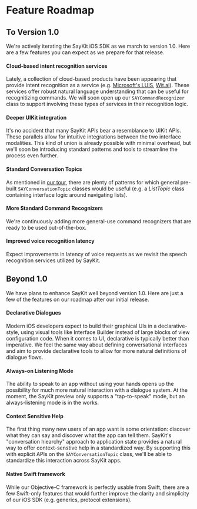 # Feature Roadmap

## To Version 1.0

We're actively iterating the SayKit iOS SDK as we march to version 1.0. Here are a few features you can expect as we prepare for that release.

#### Cloud-based intent recognition services

Lately, a collection of cloud-based products have been appearing that provide intent recognition as a service (e.g. [Microsoft's LUIS](https://www.luis.ai), [Wit.ai](https://wit.ai)). These services offer robust natural language understanding that can be useful for recognitizing commands. We will soon open up our `SAYCommandRecognizer` class to support involving these types of services in their recognition logic.

#### Deeper UIKit integration

It's no accident that many SayKit APIs bear a resemblance to UIKit APIs. These parallels allow for intuitive integrations between the two interface modalities. This kind of union is already possible with minimal overhead, but we'll soon be introducing standard patterns and tools to streamline the process even further.

#### Standard Conversation Topics

As mentioned in [our tour](./Tour/06-conversation-topics.md), there are plenty of patterns for which general pre-built `SAYConversationTopic` classes would be useful (e.g. a *ListTopic* class containing interface logic around navigating lists).

#### More Standard Command Recognizers

We're continuously adding more general-use command recognizers that are ready to be used out-of-the-box.

#### Improved voice recognition latency

Expect improvements in latency of voice requests as we revisit the speech recognition services utilized by SayKit.

## Beyond 1.0

We have plans to enhance SayKit well beyond version 1.0. Here are just a few of the features on our roadmap after our initial release.

#### Declarative Dialogues

Modern iOS developers expect to build their graphical UIs in a declarative-style, using visual tools like Interface Builder instead of large blocks of view configuration code. When it comes to UI, declarative is typically better than imperative. We feel the same way about defining conversational interfaces and aim to provide declarative tools to allow for more natural definitions of dialogue flows.

#### Always-on Listening Mode

The ability to speak to an app without using your hands opens up the possibility for much more natural interaction with a dialogue system. At the moment, the SayKit preview only supports a "tap-to-speak" mode, but an always-listening mode is in the works.

#### Context Sensitive Help

The first thing many new users of an app want is some orientation: discover what they can say and discover what the app can tell them. SayKit's "conversation hiearchy" approach to application state provides a natural way to offer context-senstive help in a standardized way. By supporting this with explicit APIs on the `SAYConversationTopic` class, we'll be able to standardize this interaction across SayKit apps.

#### Native Swift framework

While our Objective-C framework is perfectly usable from Swift, there are a few Swift-only features that would further improve the clarity and simplicity of our iOS SDK (e.g. generics, protocol extensions).
